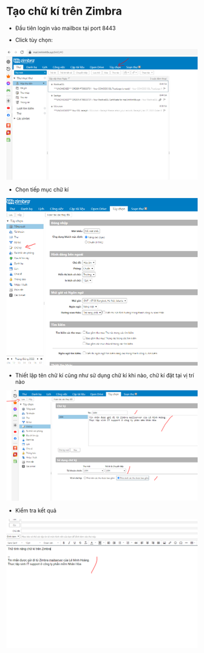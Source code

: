 # Tạo chữ kí trên Zimbra

- Đầu tiên login vào mailbox tại port 8443

-  Click tùy chọn:

<img src="image/1.PNG">

- Chọn tiếp mục chữ kí

<img src="image/2.PNG">

- Thiết lập tên chữ kí cũng như sử dụng chữ kí khi nào, chữ kí đặt tại vị trí nào

<img src="image/3.PNG">


- Kiểm tra kết quả


<img src="image/4.PNG">
